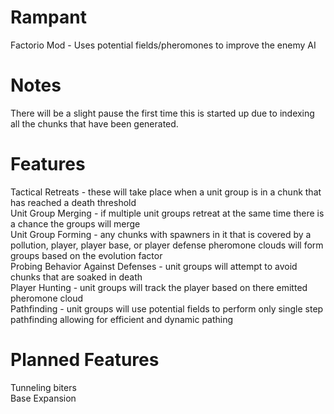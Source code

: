 # Rampant
Factorio Mod - Uses potential fields/pheromones to improve the enemy AI  

# Notes

There will be a slight pause the first time this is started up due to indexing all the chunks that have been generated.  

# Features

Tactical Retreats - these will take place when a unit group is in a chunk that has reached a death threshold  
Unit Group Merging  - if multiple unit groups retreat at the same time there is a chance the groups will merge  
Unit Group Forming - any chunks with spawners in it that is covered by a pollution, player, player base, or player defense pheromone clouds will form groups based on the evolution factor  
Probing Behavior Against Defenses - unit groups will attempt to avoid chunks that are soaked in death  
Player Hunting  - unit groups will track the player based on there emitted pheromone cloud  
Pathfinding - unit groups will use potential fields to perform only single step pathfinding allowing for efficient and dynamic pathing

# Planned Features

Tunneling biters  
Base Expansion  
